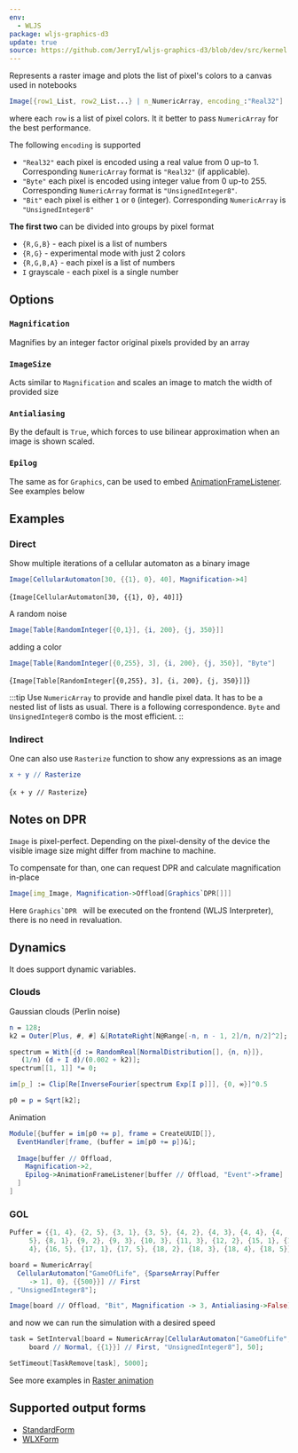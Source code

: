 ```yaml
---
env:
  - WLJS
package: wljs-graphics-d3
update: true
source: https://github.com/JerryI/wljs-graphics-d3/blob/dev/src/kernel.js
---
```

Represents a raster image and plots the list of pixel's colors to a canvas used in notebooks

```mathematica
Image[{row1_List, row2_List...} | n_NumericArray, encoding_:"Real32"]
```

where each `row` is a list of pixel colors. It it better to pass `NumericArray` for the best performance.

The following `encoding` is supported

- `"Real32"` each pixel is encoded using a real value from 0 up-to 1. Corresponding `NumericArray` format is `"Real32"` (if applicable).
- `"Byte"` each pixel is encoded using integer value from 0 up-to 255. Corresponding `NumericArray` format is `"UnsignedInteger8"`.
- `"Bit"` each pixel is either `1` or `0` (integer). Corresponding `NumericArray` is `"UnsignedInteger8"`

__The first two__ can be divided into groups by pixel format
- `{R,G,B}` - each pixel is a list of numbers
- `{R,G}` - experimental mode with just 2 colors
- `{R,G,B,A}` - each pixel is a list of numbers
- `I` grayscale - each pixel is a single number

## Options
### `Magnification`
Magnifies by an integer factor original pixels provided by an array
### `ImageSize`
Acts similar to `Magnification` and scales an image to match the width of provided size
### `Antialiasing`
By the default is `True`, which forces to use bilinear approximation when an image is shown scaled.

### `Epilog`
The same as for `Graphics`, can be used to embed [AnimationFrameListener](frontend/Reference/Graphics/AnimationFrameListener.md). See examples below

## Examples

### Direct
Show multiple iterations of a cellular automaton as a binary image
```mathematica
Image[CellularAutomaton[30, {{1}, 0}, 40], Magnification->4]
```

<Wl >{`Image[CellularAutomaton[30, {{1}, 0}, 40]]`}</Wl>

A random noise
```mathematica
Image[Table[RandomInteger[{0,1}], {i, 200}, {j, 350}]]
```

adding a color

```mathematica
Image[Table[RandomInteger[{0,255}, 3], {i, 200}, {j, 350}], "Byte"]
```

<Wl >{`Image[Table[RandomInteger[{0,255}, 3], {i, 200}, {j, 350}]]`}</Wl>


:::tip
Use `NumericArray` to provide and handle pixel data. It has to be a nested list of lists as usual. There is a following correspondence.  `Byte` and `UnsignedInteger8` combo is the most efficient.
::

### Indirect
One can also use `Rasterize` function to show any expressions as an image

```mathematica
x + y // Rasterize
```

<Wl >{`x + y // Rasterize`}</Wl>


## Notes on DPR
`Image` is pixel-perfect. Depending on the pixel-density of the device the visible image size might differ from machine to machine. 

To compensate for than, one can request DPR and calculate magnification in-place

```mathematica
Image[img_Image, Magnification->Offload[Graphics`DPR[]]]
```

Here ``Graphics`DPR `` will be executed on the frontend (WLJS Interpreter), there is no need in revaluation. 

## Dynamics
It does support dynamic variables. 

### Clouds
Gaussian clouds (Perlin noise)

```mathematica
n = 128;
k2 = Outer[Plus, #, #] &[RotateRight[N@Range[-n, n - 1, 2]/n, n/2]^2];

spectrum = With[{d := RandomReal[NormalDistribution[], {n, n}]},
   (1/n) (d + I d)/(0.002 + k2)]; 
spectrum[[1, 1]] *= 0;

im[p_] := Clip[Re[InverseFourier[spectrum Exp[I p]]], {0, ∞}]^0.5

p0 = p = Sqrt[k2];
```

Animation

```mathematica
Module[{buffer = im[p0 += p], frame = CreateUUID[]},
  EventHandler[frame, (buffer = im[p0 += p])&];
  
  Image[buffer // Offload, 
    Magnification->2, 
    Epilog->AnimationFrameListener[buffer // Offload, "Event"->frame]
  ]
]
```


### GOL

```mathematica
Puffer = {{1, 4}, {2, 5}, {3, 1}, {3, 5}, {4, 2}, {4, 3}, {4, 4}, {4,
     5}, {8, 1}, {9, 2}, {9, 3}, {10, 3}, {11, 3}, {12, 2}, {15, 1}, {15,
     4}, {16, 5}, {17, 1}, {17, 5}, {18, 2}, {18, 3}, {18, 4}, {18, 5}};

board = NumericArray[
  CellularAutomaton["GameOfLife", {SparseArray[Puffer
     -> 1], 0}, {{500}}] // First
, "UnsignedInteger8"];

Image[board // Offload, "Bit", Magnification -> 3, Antialiasing->False]
```

and now we can run the simulation with a desired speed

```mathematica
task = SetInterval[board = NumericArray[CellularAutomaton["GameOfLife",
     board // Normal, {{1}}] // First, "UnsignedInteger8"], 50];

SetTimeout[TaskRemove[task], 5000];
```

See more examples in [Raster animation](frontend/Advanced/Dynamics/Raster%20animation.md)

## Supported output forms
- [StandardForm](frontend/Reference/Formatting/StandardForm.md)
- [WLXForm](frontend/Reference/Formatting/WLXForm.md)